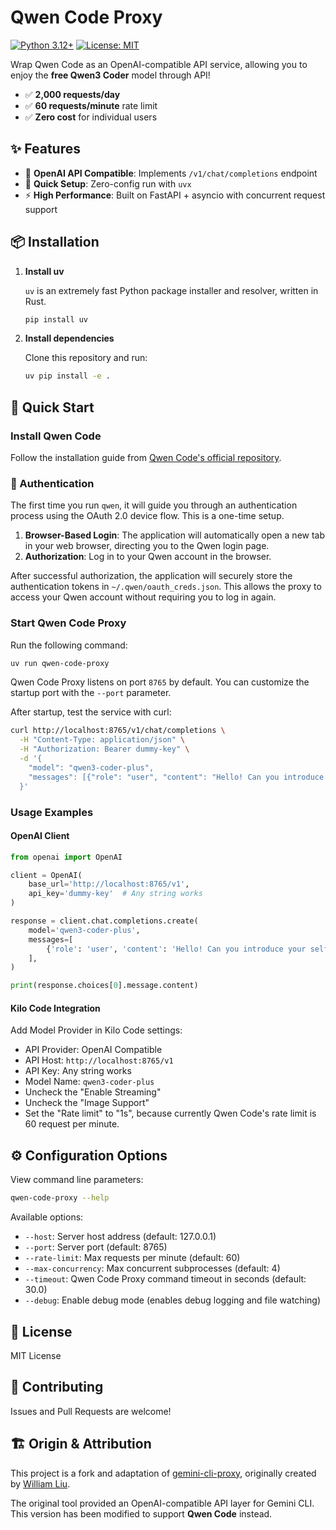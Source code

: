 # Qwen Code Proxy

[![Python 3.12+](https://img.shields.io/badge/python-3.12+-blue.svg)](https://www.python.org/downloads/)
[![License: MIT](https://img.shields.io/badge/License-MIT-yellow.svg)](https://opensource.org/licenses/MIT)

Wrap Qwen Code as an OpenAI-compatible API service, allowing you to enjoy the **free Qwen3 Coder** model through API!

- ✅ **2,000 requests/day**
- ✅ **60 requests/minute** rate limit
- ✅ **Zero cost** for individual users

## ✨ Features

- 🔌 **OpenAI API Compatible**: Implements `/v1/chat/completions` endpoint
- 🚀 **Quick Setup**: Zero-config run with `uvx`
- ⚡ **High Performance**: Built on FastAPI + asyncio with concurrent request support

## 📦 Installation

1.  **Install uv**

    `uv` is an extremely fast Python package installer and resolver, written in Rust.

    ```bash
    pip install uv
    ```

2.  **Install dependencies**

    Clone this repository and run:
    
    ```bash
    uv pip install -e .
    ```

## 🚀 Quick Start

### Install Qwen Code

Follow the installation guide from [Qwen Code's official repository](https://github.com/QwenLM/qwen-code?tab=readme-ov-file#installation).

### 🔑 Authentication

The first time you run `qwen`, it will guide you through an authentication process using the OAuth 2.0 device flow. This is a one-time setup.

1.  **Browser-Based Login**: The application will automatically open a new tab in your web browser, directing you to the Qwen login page.
2.  **Authorization**: Log in to your Qwen account in the browser.

After successful authorization, the application will securely store the authentication tokens in `~/.qwen/oauth_creds.json`. This allows the proxy to access your Qwen account without requiring you to log in again.

### Start Qwen Code Proxy

Run the following command:
```bash
uv run qwen-code-proxy
```

Qwen Code Proxy listens on port `8765` by default. You can customize the startup port with the `--port` parameter.

After startup, test the service with curl:

```bash
curl http://localhost:8765/v1/chat/completions \
  -H "Content-Type: application/json" \
  -H "Authorization: Bearer dummy-key" \
  -d '{
    "model": "qwen3-coder-plus",
    "messages": [{"role": "user", "content": "Hello! Can you introduce your self?"}]
  }'
```

### Usage Examples

#### OpenAI Client

```python
from openai import OpenAI

client = OpenAI(
    base_url='http://localhost:8765/v1',
    api_key='dummy-key'  # Any string works
)

response = client.chat.completions.create(
    model='qwen3-coder-plus',
    messages=[
        {'role': 'user', 'content': 'Hello! Can you introduce your self?'}
    ],
)

print(response.choices[0].message.content)
```

#### Kilo Code Integration

Add Model Provider in Kilo Code settings:
- API Provider: OpenAI Compatible
- API Host: `http://localhost:8765/v1`
- API Key: Any string works
- Model Name: `qwen3-coder-plus`
- Uncheck the "Enable Streaming"
- Uncheck the "Image Support"
- Set the "Rate limit" to "1s", because currently Qwen Code's rate limit is 60 request per minute.


## ⚙️ Configuration Options

View command line parameters:

```bash
qwen-code-proxy --help
```

Available options:
- `--host`: Server host address (default: 127.0.0.1)
- `--port`: Server port (default: 8765)
- `--rate-limit`: Max requests per minute (default: 60)
- `--max-concurrency`: Max concurrent subprocesses (default: 4)
- `--timeout`: Qwen Code Proxy command timeout in seconds (default: 30.0)
- `--debug`: Enable debug mode (enables debug logging and file watching)

## 📄 License

MIT License

## 🤝 Contributing

Issues and Pull Requests are welcome!

## 🏗️ Origin & Attribution

This project is a fork and adaptation of [gemini-cli-proxy](https://pypi.org/project/gemini-cli-proxy), originally created by [William Liu](https://pypi.org/user/nettee3).

The original tool provided an OpenAI-compatible API layer for Gemini CLI. This version has been modified to support **Qwen Code** instead.
